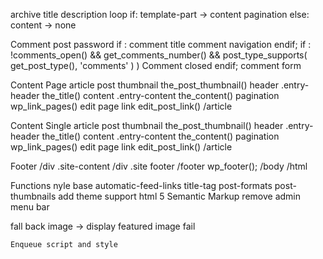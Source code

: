 archive
	title
	description
	loop
		if: template-part -> content
						pagination
		else: content -> none

Comment
	post password
		if : comment title
	      comment navigation
		endif;
		if :
					!comments_open() && get_comments_number() && post_type_supports( get_post_type(), 'comments' ) )
		   Comment closed
		endif;
	comment form

Content Page
	article
		post thumbnail
			the_post_thumbnail()
		header .entry-header
			the_title()
		content .entry-content
			the_content()
		pagination
			wp_link_pages()
	 edit page link
			edit_post_link()
	/article

Content Single
	article
		post thumbnail
			the_post_thumbnail()
		header .entry-header
			the_title()
		content .entry-content
			the_content()
		pagination
			wp_link_pages()
		edit page link
			edit_post_link()
	/article

Footer
	/div .site-content
	/div .site
	footer
	/footer
		wp_footer();
	/body
 /html

Functions
	nyle base
		automatic-feed-links
		title-tag
		post-formats
		post-thumbnails
			add theme support
		html 5 Semantic Markup
		remove admin menu bar

 fall back image -> display featured image fail

	Enqueue script and style

 
